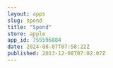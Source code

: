 ```yaml
---
layout: apps
slug: spond
title: "Spond"
store: apple
app_id: 755596884
date: 2024-08-07T07:58:22Z
published: 2013-12-08T07:02:07Z
---
```

